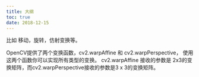 ```yaml
---
title: 大纲
toc: true
date: 2018-12-15
---
```



比如 移动，旋转，仿射变换等。

OpenCV提供了两个变换函数，cv2.warpAffine 和 cv2.warpPerspective， 使用这两个函数你可以实现所有类型的变换。 cv2.warpAffine 接收的参数是 2x3的变换矩阵，而cv2.warpPerspective接收的参数是3 x 3的变换矩阵。
